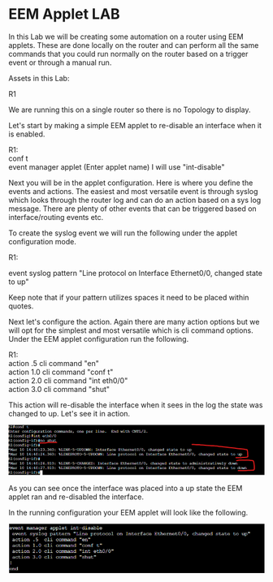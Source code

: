 # EEM Applet LAB

In this Lab we will be creating some automation on a router using EEM applets. These are done locally on the router and can perform all the same commands that you could run normally on the router based on a trigger event or through a manual run.

Assets in this Lab:

R1

We are running this on a single router so there is no Topology to display.

Let's start by making a simple EEM applet to re-disable an interface when it is enabled.

R1:  
conf t  
event manager applet (Enter applet name) I will use "int-disable"  

Next you will be in the applet configuration. Here is where you define the events and actions. The easiest and most versatile event is through syslog which looks through the router log and can do an action based on a sys log message. There are plenty of other events that can be triggered based on interface/routing events etc.

To create the syslog event we will run the following under the applet configuration mode.

R1:

event syslog pattern "Line protocol on Interface Ethernet0/0, changed state to up"

Keep note that if your pattern utilizes spaces it need to be placed within quotes.

Next let's configure the action. Again there are many action options but we will opt for the simplest and most versatile which is cli command options. Under the EEM applet configuration run the following.

R1:  
action .5  cli command "en"  
action 1.0 cli command "conf t"  
action 2.0 cli command "int eth0/0"  
action 3.0 cli command "shut"  

This action will re-disable the interface when it sees in the log the state was changed to up. Let's see it in action.

![int-disable](Images/int-disable.png)

As you can see once the interface was placed into a up state the EEM applet ran and re-disabled the interface.

In the running configuration your EEM applet will look like the following.

![EEM-Config](Images/EEM-Config.png)